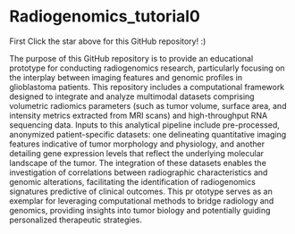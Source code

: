 # Radiogenomics_tutorial0

First Click the star above for this GitHub repository! :) 

The purpose of this GitHub repository is to provide an educational prototype for conducting radiogenomics research, particularly focusing on the interplay between imaging features and genomic profiles in glioblastoma patients. This repository includes a computational framework designed to integrate and analyze multimodal datasets comprising volumetric radiomics parameters (such as tumor volume, surface area, and intensity metrics extracted from MRI scans) and high-throughput RNA sequencing data. Inputs to this analytical pipeline include pre-processed, anonymized patient-specific datasets: one delineating quantitative imaging features indicative of tumor morphology and physiology, and another detailing gene expression levels that reflect the underlying molecular landscape of the tumor. The integration of these datasets enables the investigation of correlations between radiographic characteristics and genomic alterations, facilitating the identification of radiogenomics signatures predictive of clinical outcomes. This pr
ototype serves as an exemplar for leveraging computational methods to bridge radiology and genomics, providing insights into tumor biology and potentially guiding personalized therapeutic strategies.









